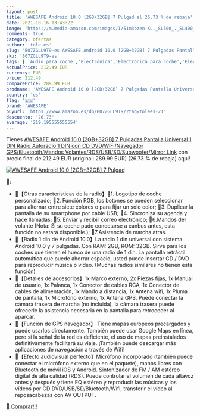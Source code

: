 ```yaml
---
layout: post
title: 'AWESAFE Android 10.0 [2GB+32GB] 7 Pulgad al 26.73 % de rebaja'
date: 2021-10-16 13:43:22
image: 'https://m.media-amazon.com/images/I/51m3bzen-XL._SL500_._SL400_.jpg'
comments: true
category: ofertas
author: 'tole.es'
slug: 'B07ZGLL9T9-es AWESAFE Android 10.0 [2GB+32GB] 7 Pulgadas Pantalla...'
sku: 'B07ZGLL9T9-es'
tags: [ 'Audio para coche','Electrónica','Electrónica para coche','Electrónica para vehículos','Radios para coche','android','awesafe', ]
actualPrice: 212.49 EUR
currency: EUR
price: 212.49
comparePrice: 289.99 EUR
prodname: 'AWESAFE Android 10.0 [2GB+32GB] 7 Pulgadas Pantalla Universal 1 DIN Radio  Autoradio 1 DIN con CD DVD/WiFi/Navegador GPS/Bluetooth/Mandos Volantes/RDS/USB/SD/Subwoofer/Mirror Link'
country: 'es'
flag: '🇪🇸'
brand: 'AWESAFE'
buyurl: 'https://www.amazon.es/dp/B07ZGLL9T9/?tag=tolees-21'
descuento: '26.73'
average: '219.195555555554'
---
```


Tienes [AWESAFE Android 10.0 [2GB+32GB] 7 Pulgadas Pantalla Universal 1 DIN Radio  Autoradio 1 DIN con CD DVD/WiFi/Navegador GPS/Bluetooth/Mandos Volantes/RDS/USB/SD/Subwoofer/Mirror Link](https://www.amazon.es/dp/B07ZGLL9T9/?tag=tolees-21) con precio final de  212.49 EUR (original: 289.99 EUR) (26.73 %  de rebaja) aqui!

[![AWESAFE Android 10.0 [2GB+32GB] 7 Pulgad](https://m.media-amazon.com/images/I/51m3bzen-XL._SL500_._SL400_.jpg)](https://www.amazon.es/dp/B07ZGLL9T9/?tag=tolees-21)

🔎:

- 🚗【Otras características de la radio】🌟1. Logotipo de coche personalizado; 🌟2. Función RGB, los botones se pueden seleccionar para alternar entre siete colores o para fijar un solo color; 🌟3. Duplicar la pantalla de su smartphone por cable USB; 🌟4. Sincroniza su agenda y hace llamadas; 🌟5. Enviar y recibir correo electrónico; 🌟6.Mandos del volante (Nota: Si su coche pudo conectarse a canbus antes, esta función no estará disponible.); 🌟7.Asistencia de marcha atrás.
- 🚗【Radio 1 din de Android 10.0】La radio 1 din universal con sistema Android 10.0 y 7 pulgadas. Con RAM: 2GB, ROM: 32GB. Sirve para los coches que tienen el hueco de una radio de 1 din. La pantalla retráctil automática que puede ahorrar espacio, usted puede insertar CD / DVD para reproducir música o vídeo. (Muchas radios similares no tienen esta función)
- 🚗【Detalles de accesorios】1x Marco externo, 2x Piezas fijas, 1x Manual de usuario, 1x Palanca, 1x Conector de cables RCA, 1x Conector de cables de alimentación, 1x Mando a distancia, 1x Antena wifi, 1x Pluma de pantalla, 1x Microfóno externo, 1x Antena GPS. Puede conectar la cámara trasera de marcha (no incluida), la cámara trasera puede ofrecerle la asistencia necesaria en la pantalla para retroceder al aparcar.
- 🚗【Función de GPS navegador】 Tiene mapas europeos precargados y puede usarlos directamente. También puede usar Google Maps en línea, pero si la señal de la red es deficiente, el uso de mapas preinstalados definitivamente facilitará su viaje. ¡También puede descargar más aplicaciones de navegación a través de Wifi!
- 🚗【Efecto audiovisual perfecto】Micrófono incorporado (también puede conectar el micrófono externo que en el paquete), manos libres con Bluetooth de móvil iOS y Android. Sintonizador de FM / AM estéreo digital de alta calidad (RDS). Puede controlar el volumen de cada altavoz antes y después y tiene EQ estéreo y reproducir las músicas y los vídeos por CD DVD/USB/SD/Bluetooth/Wifi, transferir el vídeo al reposacabezas con AV OUTPUT.

[🛒 Comprar!!!](https://www.amazon.es/dp/B07ZGLL9T9/?tag=tolees-21)
